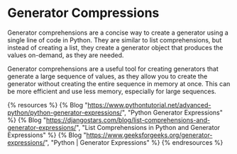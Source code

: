 # Generator Compressions

Generator comprehensions are a concise way to create a generator using a single line of code in Python. They are similar to list comprehensions, but instead of creating a list, they create a generator object that produces the values on-demand, as they are needed.

Generator comprehensions are a useful tool for creating generators that generate a large sequence of values, as they allow you to create the generator without creating the entire sequence in memory at once. This can be more efficient and use less memory, especially for large sequences.

{% resources %}
  {% Blog "https://www.pythontutorial.net/advanced-python/python-generator-expressions/", "Python Generator Expressions" %}
  {% Blog "https://djangostars.com/blog/list-comprehensions-and-generator-expressions/", "List Comprehensions in Python and Generator Expressions" %}
  {% Blog "https://www.geeksforgeeks.org/generator-expressions/", "Python | Generator Expressions" %}
{% endresources %}

